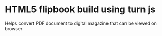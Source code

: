 # HTML5 flipbook build using turn js 
Helps convert PDF document to digital magazine that can be viewed on browser
